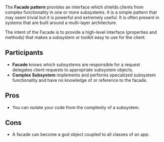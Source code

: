 The **Facade pattern** provides an interface which shields clients from complex functionality in one or more subsystems. It is a simple pattern that may seem trivial but it is powerful and extremely useful. It is often present in systems that are built around a multi-layer architecture.

The intent of the Facade is to provide a high-level interface (properties and methods) that makes a subsystem or toolkit easy to use for the client.

## Participants

- **Facade** knows which subsystems are responsible for a request delegates client requests to appropriate subsystem objects.
- **Complex Subsystem** implements and performs specialized subsystem functionality and have no knowledge of or reference to the facade.

## Pros

- You can isolate your code from the complexity of a subsystem.

## Cons

- A facade can become a god object coupled to all classes of an app.
